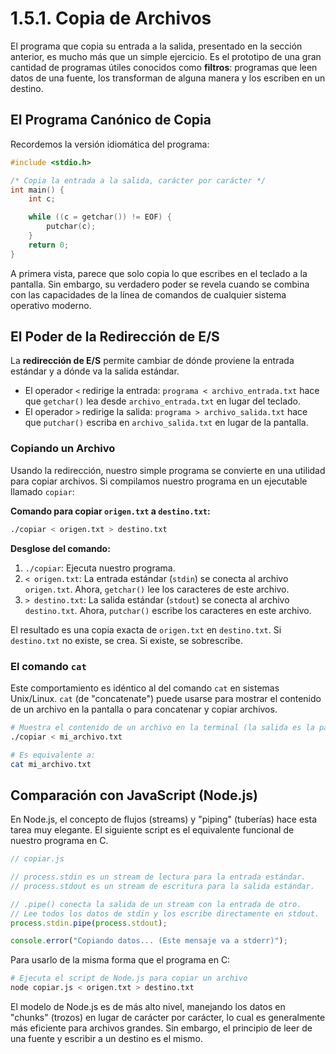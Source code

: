# 1.5.1. Copia de Archivos

El programa que copia su entrada a la salida, presentado en la sección anterior, es mucho más que un simple ejercicio. Es el prototipo de una gran cantidad de programas útiles conocidos como **filtros**: programas que leen datos de una fuente, los transforman de alguna manera y los escriben en un destino.

## El Programa Canónico de Copia

Recordemos la versión idiomática del programa:

```c
#include <stdio.h>

/* Copia la entrada a la salida, carácter por carácter */
int main() {
    int c;

    while ((c = getchar()) != EOF) {
        putchar(c);
    }
    return 0;
}
```

A primera vista, parece que solo copia lo que escribes en el teclado a la pantalla. Sin embargo, su verdadero poder se revela cuando se combina con las capacidades de la línea de comandos de cualquier sistema operativo moderno.

## El Poder de la Redirección de E/S

La **redirección de E/S** permite cambiar de dónde proviene la entrada estándar y a dónde va la salida estándar.

- El operador `<` redirige la entrada: `programa < archivo_entrada.txt` hace que `getchar()` lea desde `archivo_entrada.txt` en lugar del teclado.
- El operador `>` redirige la salida: `programa > archivo_salida.txt` hace que `putchar()` escriba en `archivo_salida.txt` en lugar de la pantalla.

### Copiando un Archivo

Usando la redirección, nuestro simple programa se convierte en una utilidad para copiar archivos. Si compilamos nuestro programa en un ejecutable llamado `copiar`:

**Comando para copiar `origen.txt` a `destino.txt`:**

```bash
./copiar < origen.txt > destino.txt
```

**Desglose del comando:**

1.  `./copiar`: Ejecuta nuestro programa.
2.  `< origen.txt`: La entrada estándar (`stdin`) se conecta al archivo `origen.txt`. Ahora, `getchar()` lee los caracteres de este archivo.
3.  `> destino.txt`: La salida estándar (`stdout`) se conecta al archivo `destino.txt`. Ahora, `putchar()` escribe los caracteres en este archivo.

El resultado es una copia exacta de `origen.txt` en `destino.txt`. Si `destino.txt` no existe, se crea. Si existe, se sobrescribe.

### El comando `cat`

Este comportamiento es idéntico al del comando `cat` en sistemas Unix/Linux. `cat` (de "concatenate") puede usarse para mostrar el contenido de un archivo en la pantalla o para concatenar y copiar archivos.

```bash
# Muestra el contenido de un archivo en la terminal (la salida es la pantalla por defecto)
./copiar < mi_archivo.txt

# Es equivalente a:
cat mi_archivo.txt
```

## Comparación con JavaScript (Node.js)

En Node.js, el concepto de flujos (streams) y "piping" (tuberías) hace esta tarea muy elegante. El siguiente script es el equivalente funcional de nuestro programa en C.

```javascript
// copiar.js

// process.stdin es un stream de lectura para la entrada estándar.
// process.stdout es un stream de escritura para la salida estándar.

// .pipe() conecta la salida de un stream con la entrada de otro.
// Lee todos los datos de stdin y los escribe directamente en stdout.
process.stdin.pipe(process.stdout);

console.error("Copiando datos... (Este mensaje va a stderr)");
```

Para usarlo de la misma forma que el programa en C:

```bash
# Ejecuta el script de Node.js para copiar un archivo
node copiar.js < origen.txt > destino.txt
```

El modelo de Node.js es de más alto nivel, manejando los datos en "chunks" (trozos) en lugar de carácter por carácter, lo cual es generalmente más eficiente para archivos grandes. Sin embargo, el principio de leer de una fuente y escribir a un destino es el mismo.
